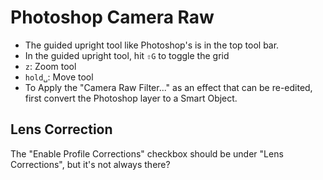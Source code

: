 # Photoshop Camera Raw

- The guided upright tool like Photoshop's is in the top tool bar.
- In the guided upright tool, hit `⇧G` to toggle the grid
- `z`: Zoom tool
- `hold␣`: Move tool
- To Apply the "Camera Raw Filter..." as an effect that can be re-edited, first convert the Photoshop layer to a Smart Object.

## Lens Correction

The "Enable Profile Corrections" checkbox should be under "Lens Corrections", but it's not always there?
